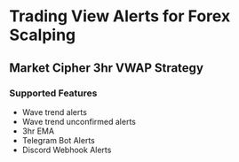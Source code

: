 # Trading View Alerts for Forex Scalping

## Market Cipher 3hr VWAP Strategy

### Supported Features

<ul>
  <li>Wave trend alerts</li>
  <li>Wave trend unconfirmed alerts</li>
  <li>3hr EMA</li>
  <li>Telegram Bot Alerts</li>
  <li>Discord Webhook Alerts</li>
 </ul>

